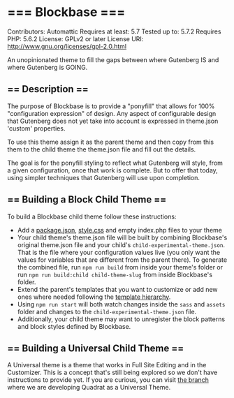 # === Blockbase ===
Contributors: Automattic
Requires at least: 5.7
Tested up to: 5.7.2
Requires PHP: 5.6.2
License: GPLv2 or later
License URI: http://www.gnu.org/licenses/gpl-2.0.html

An unopinionated theme to fill the gaps between where Gutenberg IS and where Gutenberg is GOING.

## == Description ==

The purpose of Blockbase is to provide a "ponyfill" that allows for 100% "configuration expression" of design.  Any aspect of configurable design that Gutenberg does not yet take into account is expressed in theme.json 'custom' properties.

To use this theme assign it as the parent theme and then copy from this them to the child theme the theme.json file and fill out the details.

The goal is for the ponyfill styling to reflect what Gutenberg will style, from a given configuration, once that work is complete.  But to offer that today, using simpler techniques that Gutenberg will use upon completion.

## == Building a Block Child Theme ==

To build a Blockbase child theme follow these instructions:

- Add a [package.json](https://github.com/Automattic/themes/blob/make/quadrat/seedlet-blocks/package.json), [style.css](https://github.com/Automattic/themes/blob/make/quadrat/seedlet-blocks/style.css) and empty index.php files to your theme
- Your child theme's theme.json file will be built by combining Blockbase's original theme.json file and your child's `child-experimental-theme.json`. That is the file where your configuration values live (you only want the values for variables that are different from the parent there). To generate the combined file, run `npm run build` from inside your theme's folder or run `npm run build:child child-theme-slug` from inside Blockbase's folder.
- Extend the parent's templates that you want to customize or add new ones where needed following the [template hierarchy](https://themeshaper.com/2020/12/18/getting-started-with-block-themes-templates/).
- Using `npm run start` will both watch changes inside the `sass` and `assets` folder and changes to the `child-experimental-theme.json` file.
- Additionally, your child theme may want to unregister the block patterns and block styles defined by Blockbase.

## == Building a Universal Child Theme ==

A Universal theme is a theme that works in Full Site Editing and in the Customizer. This is a concept that's still being explored so we don't have instructions to provide yet. If you are curious, you can visit [the branch](https://github.com/Automattic/themes/tree/make/quadrat) where we are developing Quadrat as a Universal Theme.
